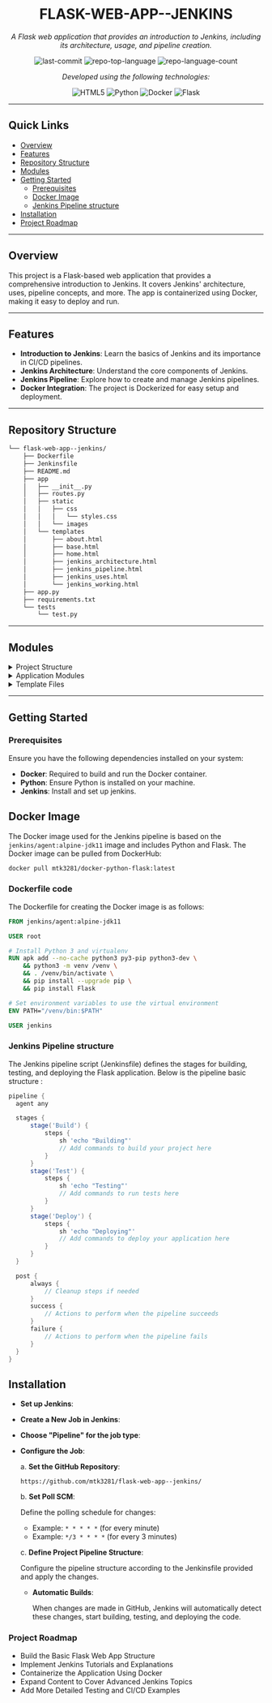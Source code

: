 
<h1 align="center">FLASK-WEB-APP--JENKINS</h1>

<p align="center">
    <em>A Flask web application that provides an introduction to Jenkins, including its architecture, usage, and pipeline creation.</em>
</p>

<p align="center">
  <img src="https://img.shields.io/github/last-commit/mtk3281/flask-web-app--jenkins?style=flat&logo=git&logoColor=white&color=0080ff" alt="last-commit">
  <img src="https://img.shields.io/github/languages/top/mtk3281/flask-web-app--jenkins?style=flat&color=0080ff" alt="repo-top-language">
  <img src="https://img.shields.io/github/languages/count/mtk3281/flask-web-app--jenkins?style=flat&color=0080ff" alt="repo-language-count">
</p>

<p align="center">
    <em>Developed using the following technologies:</em>
</p>

<p align="center">
  <img src="https://img.shields.io/badge/HTML5-E34F26.svg?style=flat&logo=HTML5&logoColor=white" alt="HTML5">
  <img src="https://img.shields.io/badge/Python-3776AB.svg?style=flat&logo=Python&logoColor=white" alt="Python">
  <img src="https://img.shields.io/badge/Docker-2496ED.svg?style=flat&logo=Docker&logoColor=white" alt="Docker">
  <img src="https://img.shields.io/badge/Flask-000000.svg?style=flat&logo=Flask&logoColor=white" alt="Flask">
</p>

<hr>

## Quick Links

- [Overview](#overview)
- [Features](#features)
- [Repository Structure](#repository-structure)
- [Modules](#modules)
- [Getting Started](#getting-started)
  - [Prerequisites](#prerequisites)
  - [Docker Image](#docker-image)
  - [Jenkins Pipeline structure](#jenkins-pipeline-structure)
- [Installation](#installation)
- [Project Roadmap](#project-roadmap)

---

## Overview

This project is a Flask-based web application that provides a comprehensive introduction to Jenkins. It covers Jenkins' architecture, uses, pipeline concepts, and more. The app is containerized using Docker, making it easy to deploy and run.

---

## Features

- **Introduction to Jenkins**: Learn the basics of Jenkins and its importance in CI/CD pipelines.
- **Jenkins Architecture**: Understand the core components of Jenkins.
- **Jenkins Pipeline**: Explore how to create and manage Jenkins pipelines.
- **Docker Integration**: The project is Dockerized for easy setup and deployment.

---

## Repository Structure

```sh
└── flask-web-app--jenkins/
    ├── Dockerfile
    ├── Jenkinsfile
    ├── README.md
    ├── app
    │   ├── __init__.py
    │   ├── routes.py
    │   ├── static
    │   │   ├── css
    │   │   │   └── styles.css
    │   │   └── images
    │   └── templates
    │       ├── about.html
    │       ├── base.html
    │       ├── home.html
    │       ├── jenkins_architecture.html
    │       ├── jenkins_pipeline.html
    │       ├── jenkins_uses.html
    │       └── jenkins_working.html
    ├── app.py
    ├── requirements.txt
    └── tests
        └── test.py
```

---

## Modules

<details closed><summary>Project Structure</summary>

| File                                                                                               | Summary                                      |
| ---                                                                                                | ---                                          |
| [Dockerfile](https://github.com/mtk3281/flask-web-app--jenkins/blob/master/Dockerfile)             | Docker configuration for the project.        |
| [Jenkinsfile](https://github.com/mtk3281/flask-web-app--jenkins/blob/master/Jenkinsfile)           | Jenkins pipeline script.                     |
| [requirements.txt](https://github.com/mtk3281/flask-web-app--jenkins/blob/master/requirements.txt) | Project dependencies.                        |
| [app.py](https://github.com/mtk3281/flask-web-app--jenkins/blob/master/app.py)                     | Entry point for the Flask application.       |

</details>

<details closed><summary>Application Modules</summary>

| File                                                                                     | Summary                                   |
| ---                                                                                      | ---                                       |
| [routes.py](https://github.com/mtk3281/flask-web-app--jenkins/blob/master/app/routes.py)  | Defines the routes for the web application. |

</details>

<details closed><summary>Template Files</summary>

| File                                                                                                                               | Summary                                                             |
| ---                                                                                                                                | ---                                                                 |
| [jenkins_uses.html](https://github.com/mtk3281/flask-web-app--jenkins/blob/master/app/templates/jenkins_uses.html)                 | HTML template explaining Jenkins uses.                              |
| [jenkins_working.html](https://github.com/mtk3281/flask-web-app--jenkins/blob/master/app/templates/jenkins_working.html)           | HTML template explaining how Jenkins works.                         |
| [base.html](https://github.com/mtk3281/flask-web-app--jenkins/blob/master/app/templates/base.html)                                 | Base HTML template for consistent styling.                          |
| [jenkins_architecture.html](https://github.com/mtk3281/flask-web-app--jenkins/blob/master/app/templates/jenkins_architecture.html) | HTML template explaining Jenkins architecture.                      |
| [jenkins_pipeline.html](https://github.com/mtk3281/flask-web-app--jenkins/blob/master/app/templates/jenkins_pipeline.html)         | HTML template explaining Jenkins pipelines.                         |
| [home.html](https://github.com/mtk3281/flask-web-app--jenkins/blob/master/app/templates/home.html)                                 | Home page template for the web application.                         |
| [about.html](https://github.com/mtk3281/flask-web-app--jenkins/blob/master/app/templates/about.html)                               | About page template for the web application.                        |

</details>

---


## Getting Started

  ### Prerequisites

  Ensure you have the following dependencies installed on your system:

  - **Docker**: Required to build and run the Docker container.
  - **Python**: Ensure Python is installed on your machine.
  - **Jenkins**: Install and set up jenkins.


  ## Docker Image

  The Docker image used for the Jenkins pipeline is based on the `jenkins/agent:alpine-jdk11` image and includes Python and Flask. The Docker image can be pulled from DockerHub:

  ```bash
  docker pull mtk3281/docker-python-flask:latest
  ```


  ### Dockerfile code

  The Dockerfile for creating the Docker image is as follows:

  ```dockerfile
  FROM jenkins/agent:alpine-jdk11

  USER root

  # Install Python 3 and virtualenv
  RUN apk add --no-cache python3 py3-pip python3-dev \
      && python3 -m venv /venv \
      && . /venv/bin/activate \
      && pip install --upgrade pip \
      && pip install Flask

  # Set environment variables to use the virtual environment
  ENV PATH="/venv/bin:$PATH"

  USER jenkins
  ```

  ### Jenkins Pipeline structure

  The Jenkins pipeline script (Jenkinsfile) defines the stages for building, testing, and deploying the Flask application. Below is the pipeline basic structure :

  ``` groovy
pipeline {
    agent any
 
    stages {
        stage('Build') {
            steps {
                sh 'echo "Building"'
                // Add commands to build your project here
            }
        }
        stage('Test') {
            steps {
                sh 'echo "Testing"'
                // Add commands to run tests here
            }
        }
        stage('Deploy') {
            steps {
                sh 'echo "Deploying"'
                // Add commands to deploy your application here
            }
        }
    }
 
    post {
        always {
            // Cleanup steps if needed
        }
        success {
            // Actions to perform when the pipeline succeeds
        }
        failure {
            // Actions to perform when the pipeline fails
        }
    }
}

  ```

## Installation

- **Set up Jenkins**:
  
- **Create a New Job in Jenkins**:
  
- **Choose "Pipeline" for the job type**:

- **Configure the Job**:
  
  a. **Set the GitHub Repository**:
    
    ```
    https://github.com/mtk3281/flask-web-app--jenkins/
    ```

  b. **Set Poll SCM**:

    Define the polling schedule for changes:
    
    - Example: `* * * * *` (for every minute)
    - Example: `*/3 * * * *` (for every 3 minutes)

  c. **Define Project Pipeline Structure**:

    Configure the pipeline structure according to the Jenkinsfile provided and apply the changes.

    - **Automatic Builds**:

      When changes are made in GitHub, Jenkins will automatically detect these changes, start building, testing, and deploying the code.

### Project Roadmap

  * Build the Basic Flask Web App Structure
  * Implement Jenkins Tutorials and Explanations
  * Containerize the Application Using Docker
  * Expand Content to Cover Advanced Jenkins Topics
  * Add More Detailed Testing and CI/CD Examples